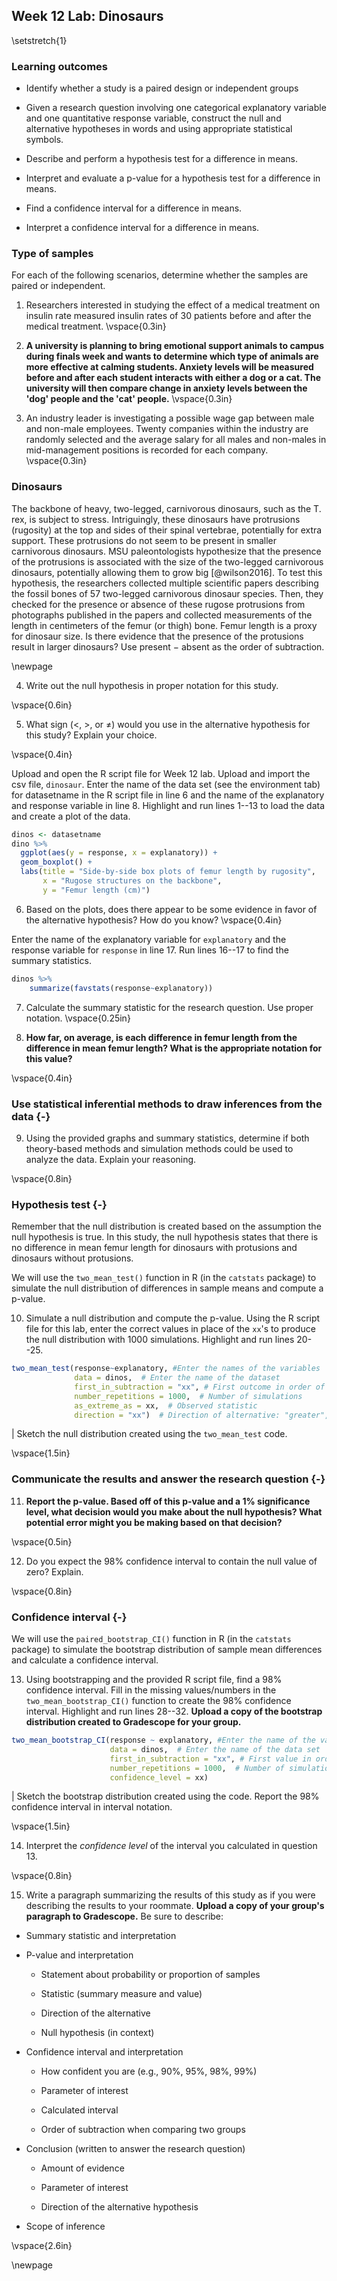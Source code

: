 ## Week 12 Lab: Dinosaurs

\setstretch{1}


### Learning outcomes

* Identify whether a study is a paired design or independent groups

* Given a research question involving one categorical explanatory variable and one quantitative response variable, construct the null and alternative hypotheses
  in words and using appropriate statistical symbols.

* Describe and perform a hypothesis test for a difference in means.

* Interpret and evaluate a p-value for a hypothesis test for a difference in means.

* Find a confidence interval for a difference in means.

* Interpret a confidence interval for a difference in means.

### Type of samples

For each of the following scenarios, determine whether the samples are paired or independent.

1. Researchers interested in studying the effect of a medical treatment on insulin rate measured insulin rates of 30 patients before and after the medical treatment.
\vspace{0.3in}

2.  **A university is planning to bring emotional support animals to campus during finals week and wants to determine which type of animals are more effective at calming students.  Anxiety levels will be measured before and after each student interacts with either a dog or a cat.  The university will then compare change in anxiety levels between the 'dog' people and the 'cat' people.**
\vspace{0.3in}

3.  An industry leader is investigating a possible wage gap between male and non-male employees.  Twenty companies within the industry are randomly selected and the average salary for all males and non-males in mid-management positions is recorded for each company.
\vspace{0.3in}

### Dinosaurs

The backbone of heavy, two-legged, carnivorous dinosaurs, such as the T. rex, is subject to stress. Intriguingly, these dinosaurs have protrusions (rugosity) at the top and sides of their spinal vertebrae, potentially for extra support. These protrusions do not seem to be present in smaller carnivorous dinosaurs. MSU paleontologists hypothesize that the presence of the protrusions is associated with the size of the two-legged carnivorous dinosaurs, potentially allowing them to grow big [@wilson2016]. To test this hypothesis, the researchers collected multiple scientific papers describing the fossil bones of 57 two-legged carnivorous dinosaur species. Then, they checked for the presence or absence of these rugose protrusions from photographs published in the papers and collected measurements of the length in centimeters of the femur (or thigh) bone. Femur length is a proxy for dinosaur size. Is there evidence that the presence of the protusions result in larger dinosaurs?  Use present $-$ absent as the order of subtraction.

\newpage

4.  Write out the null hypothesis in proper notation for this study.  

\vspace{0.6in}

5.  What sign ($<$, $>$, or $\neq$) would you use in the alternative hypothesis for this study?  Explain your choice.

\vspace{0.4in}

Upload and open the R script file for Week 12 lab. Upload and import the csv file, `dinosaur`. Enter the name of the data set (see the environment tab) for datasetname in the R script file in line 6 and the name of the explanatory and response variable in line 8. Highlight and run lines 1--13 to load the data and create a plot of the data. 

```r
dinos <- datasetname
dino %>%
  ggplot(aes(y = response, x = explanatory)) +
  geom_boxplot() +
  labs(title = "Side-by-side box plots of femur length by rugosity",
       x = "Rugose structures on the backbone",
       y = "Femur length (cm)")
```

6. Based on the plots, does there appear to be some evidence in favor of the alternative hypothesis?  How do you know?
\vspace{0.4in}

Enter the name of the explanatory variable for `explanatory` and the response variable for `response` in line 17.  Run lines 16--17 to find the summary statistics.


```r
dinos %>% 
    summarize(favstats(response~explanatory))
```


7.  Calculate the summary statistic for the research question. Use proper notation.
\vspace{0.25in}

8. **How far, on average, is each difference in femur length from the difference in mean femur length?  What is the appropriate notation for this value?**

\vspace{0.4in}

### Use statistical inferential methods to draw inferences from the data {-}

9.  Using the provided graphs and summary statistics, determine if both theory-based methods and simulation methods could be used to analyze the data.  Explain your reasoning.

\vspace{0.8in}

### Hypothesis test {-}

Remember that the null distribution is created based on the assumption the null hypothesis is true.  In this study, the null hypothesis states that there is no difference in mean femur length for dinosaurs with protusions and dinosaurs without protusions.

We will use the `two_mean_test()` function in R (in the `catstats` package) to simulate the null distribution of differences in sample means and compute a p-value. 

10.  Simulate a null distribution and compute the p-value. Using the R script file for this lab, enter the correct values in place of the `xx`'s to produce the null distribution with 1000 simulations.  Highlight and run lines 20--25.  


```r
two_mean_test(response~explanatory, #Enter the names of the variables
              data = dinos,  # Enter the name of the dataset
              first_in_subtraction = "xx", # First outcome in order of subtraction
              number_repetitions = 1000,  # Number of simulations
              as_extreme_as = xx,  # Observed statistic
              direction = "xx")  # Direction of alternative: "greater", "less", or "two-sided"
```
|        Sketch the null distribution created using the `two_mean_test` code.

\vspace{1.5in}

### Communicate the results and answer the research question {-}

11.  **Report the p-value. Based off of this p-value and a 1% significance level, what decision would you make about the null hypothesis?  What potential error might you be making based on that decision?**

\vspace{0.5in}

12. Do you expect the 98\% confidence interval to contain the null value of zero?  Explain.

\vspace{0.8in}

### Confidence interval {-}

We will use the `paired_bootstrap_CI()` function in R (in the `catstats` package) to simulate the bootstrap distribution of sample mean differences and calculate a confidence interval. 

13. Using bootstrapping and the provided R script file, find a 98\% confidence interval. Fill in the missing values/numbers in the `two_mean_bootstrap_CI()` function to create the 98\% confidence interval.  Highlight and run lines 28--32. **Upload a copy of the bootstrap distribution created to Gradescope for your group.** 


```r
two_mean_bootstrap_CI(response ~ explanatory, #Enter the name of the variables
                      data = dinos,  # Enter the name of the data set
                      first_in_subtraction = "xx", # First value in order of subtraction
                      number_repetitions = 1000,  # Number of simulations
                      confidence_level = xx)
```

|        Sketch the bootstrap distribution created using the code.  Report the 98\% confidence interval in interval notation.

\vspace{1.5in}

14. Interpret the *confidence level* of the interval you calculated in question 13. 

\vspace{0.8in}

15.  Write a paragraph summarizing the results of this study as if you were describing the results to your roommate.  **Upload a copy of your group's paragraph to Gradescope.** Be sure to describe:

* Summary statistic and interpretation

* P-value and interpretation

    * Statement about probability or proportion of samples
    
    * Statistic (summary measure and value)
    
    * Direction of the alternative 
    
    * Null hypothesis (in context) 


* Confidence interval and interpretation

    * How confident you are (e.g., 90%, 95%, 98%, 99%)
    
    * Parameter of interest
    
    * Calculated interval
    
    * Order of subtraction when comparing two groups


* Conclusion (written to answer the research question)

    * Amount of evidence
    
    * Parameter of interest 
    
    * Direction of the alternative hypothesis


* Scope of inference

\vspace{2.6in}

\newpage
